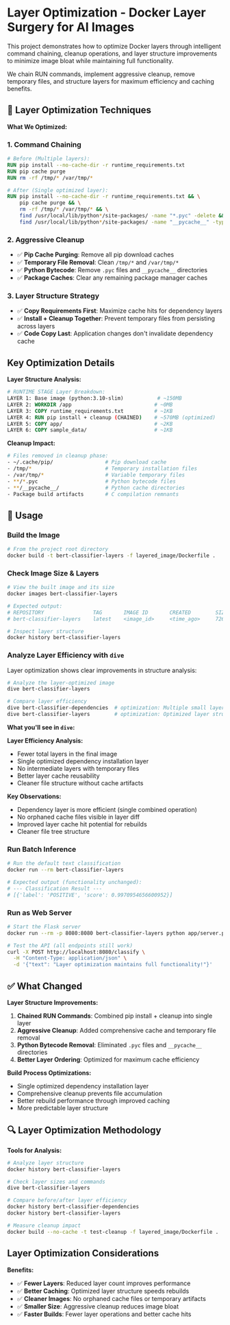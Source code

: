 # Layer Optimization - Docker Layer Surgery for AI Images

This project demonstrates how to optimize Docker layers through intelligent command chaining, cleanup operations, and layer structure improvements to minimize image bloat while maintaining full functionality.

We chain RUN commands, implement aggressive cleanup, remove temporary files, and structure layers for maximum efficiency and caching benefits.

## 🔧 Layer Optimization Techniques

**What We Optimized:**

### 1. **Command Chaining**
```dockerfile
# Before (Multiple layers):
RUN pip install --no-cache-dir -r runtime_requirements.txt
RUN pip cache purge
RUN rm -rf /tmp/* /var/tmp/*

# After (Single optimized layer):
RUN pip install --no-cache-dir -r runtime_requirements.txt && \
    pip cache purge && \
    rm -rf /tmp/* /var/tmp/* && \
    find /usr/local/lib/python*/site-packages/ -name "*.pyc" -delete && \
    find /usr/local/lib/python*/site-packages/ -name "__pycache__" -type d -exec rm -rf {} + || true
```

### 2. **Aggressive Cleanup**
- ✅ **Pip Cache Purging**: Remove all pip download caches
- ✅ **Temporary File Removal**: Clean `/tmp/*` and `/var/tmp/*`
- ✅ **Python Bytecode**: Remove `.pyc` files and `__pycache__` directories
- ✅ **Package Caches**: Clear any remaining package manager caches

### 3. **Layer Structure Strategy**
- ✅ **Copy Requirements First**: Maximize cache hits for dependency layers
- ✅ **Install + Cleanup Together**: Prevent temporary files from persisting across layers
- ✅ **Code Copy Last**: Application changes don't invalidate dependency cache

## Key Optimization Details

**Layer Structure Analysis:**
```dockerfile
# RUNTIME STAGE Layer Breakdown:
LAYER 1: Base image (python:3.10-slim)           # ~150MB
LAYER 2: WORKDIR /app                           # ~0MB
LAYER 3: COPY runtime_requirements.txt          # ~1KB  
LAYER 4: RUN pip install + cleanup (CHAINED)    # ~570MB (optimized)
LAYER 5: COPY app/                              # ~2KB
LAYER 6: COPY sample_data/                      # ~1KB
```

**Cleanup Impact:**
```bash
# Files removed in cleanup phase:
- ~/.cache/pip/                 # Pip download cache
- /tmp/*                        # Temporary installation files  
- /var/tmp/*                    # Variable temporary files
- **/*.pyc                      # Python bytecode files
- **/__pycache__/               # Python cache directories
- Package build artifacts       # C compilation remnants
```

## 🚀 Usage

### Build the Image
```bash
# From the project root directory
docker build -t bert-classifier-layers -f layered_image/Dockerfile .
```

### Check Image Size & Layers
```bash
# View the built image and its size
docker images bert-classifier-layers

# Expected output:
# REPOSITORY                TAG       IMAGE ID       CREATED        SIZE
# bert-classifier-layers    latest    <image_id>     <time_ago>     726MB

# Inspect layer structure
docker history bert-classifier-layers
```

### Analyze Layer Efficiency with `dive`

Layer optimization shows clear improvements in structure analysis:

```bash
# Analyze the layer-optimized image
dive bert-classifier-layers

# Compare layer efficiency
dive bert-classifier-dependencies  # optimization: Multiple small layers
dive bert-classifier-layers        # optimization: Optimized layer structure
```

**What you'll see in `dive`:**

**Layer Efficiency Analysis:**
- Fewer total layers in the final image
- Single optimized dependency installation layer
- No intermediate layers with temporary files
- Better layer cache reusability
- Cleaner file structure without cache artifacts

**Key Observations:**
- Dependency layer is more efficient (single combined operation)
- No orphaned cache files visible in layer diff
- Improved layer cache hit potential for rebuilds
- Cleaner file tree structure

### Run Batch Inference
```bash
# Run the default text classification
docker run --rm bert-classifier-layers

# Expected output (functionality unchanged):
# --- Classification Result ---
# [{'label': 'POSITIVE', 'score': 0.9970954656600952}]
```

### Run as Web Server
```bash
# Start the Flask server
docker run --rm -p 8080:8080 bert-classifier-layers python app/server.py

# Test the API (all endpoints still work)
curl -X POST http://localhost:8080/classify \
  -H "Content-Type: application/json" \
  -d '{"text": "Layer optimization maintains full functionality!"}'
```

## ✅ What Changed

**Layer Structure Improvements:**
1. **Chained RUN Commands**: Combined pip install + cleanup into single layer
2. **Aggressive Cleanup**: Added comprehensive cache and temporary file removal
3. **Python Bytecode Removal**: Eliminated `.pyc` files and `__pycache__` directories
4. **Better Layer Ordering**: Optimized for maximum cache efficiency

**Build Process Optimizations:**
- Single optimized dependency installation layer
- Comprehensive cleanup prevents file accumulation
- Better rebuild performance through improved caching
- More predictable layer structure

## 🔍 Layer Optimization Methodology

**Tools for Analysis:**
```bash
# Analyze layer structure
docker history bert-classifier-layers

# Check layer sizes and commands
dive bert-classifier-layers

# Compare before/after layer efficiency
docker history bert-classifier-dependencies
docker history bert-classifier-layers

# Measure cleanup impact
docker build --no-cache -t test-cleanup -f layered_image/Dockerfile .
```

## Layer Optimization Considerations

**Benefits:**
- ✅ **Fewer Layers**: Reduced layer count improves performance
- ✅ **Better Caching**: Optimized layer structure speeds rebuilds
- ✅ **Cleaner Images**: No orphaned cache files or temporary artifacts
- ✅ **Smaller Size**: Aggressive cleanup reduces image bloat
- ✅ **Faster Builds**: Fewer layer operations and better cache hits